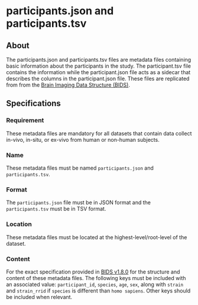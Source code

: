 # participants.json and participants.tsv

## About
The participants.json and participants.tsv files are metadata files containing basic information about the participants in the study. 
The participant.tsv file contains the information while the participant.json file acts as a sidecar that describes the columns in the participant.json file.
These files are replicated from from the [Brain Imaging Data Structure (BIDS)](https://bids-specification.readthedocs.io/).

## Specifications

### Requirement
These metadata files are mandatory for all datasets that contain data collect in-vivo, in-situ, or ex-vivo from human or non-human subjects.

### Name
These metadata files must be named `participants.json` and `participants.tsv`.

### Format
The `participants.json` file must be in JSON format and the `participants.tsv` must be in TSV format.

### Location
These metadata files must be located at the highest-level/root-level of the dataset.

### Content
For the exact specification provided in [BIDS v1.8.0](https://bids-specification.readthedocs.io/en/stable/03-modality-agnostic-files.html#participants-file)
for the structure and content of these metadata files. The following keys must be included with an associated value: 
`participant_id`, `species`, `age`, `sex`, along with `strain` and `strain_rrid` if `species` is different than `homo sapiens`. 
Other keys should be included when relevant.
